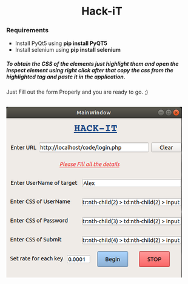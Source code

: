 <h1 align="center">Hack-iT</h1>
<h3>Requirements</h3>
<ul type="square">
  <li>Install PyQt5 using <b>pip install PyQT5</b></li>
  <li>Install selenium using <b>pip install selenium</b></li>
</ul>
<h5>To obtain the CSS of the elements just highlight them and open the inspect element using right click after that copy the css from the highlighted tag and paste it in the application.</h5>
<p>Just Fill out the form Properly and you are ready to go. ;)</p>

<br>  
<img src="https://github.com/ratansingh98/Hack-iT/blob/master/Hack%20It/Hack-IT.png"></img>
